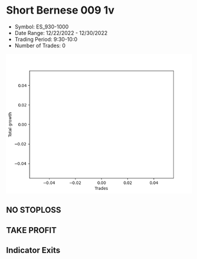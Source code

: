 # Short Bernese 009 1v 
- Symbol: ES_930-1000
- Date Range: 12/22/2022 - 12/30/2022
- Trading Period: 9:30-10:0
- Number of Trades: 0

![Plot](ShortBernese0091vES_930-1000.png)
## NO STOPLOSS














## TAKE PROFIT











## Indicator Exits

